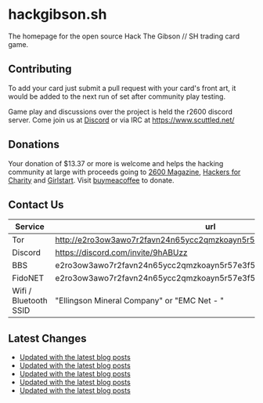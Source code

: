 # hackgibson.sh
The homepage for the open source Hack The Gibson // SH trading card game.


## Contributing

To add your card just submit a pull request with your card's front art, it would be added to the next run of set after community play testing.

Game play and discussions over the project is held the r2600 discord server. Come join us at [Discord](https://discord.com/invite/9hABUzz) or via IRC at https://www.scuttled.net/


## Donations

Your donation of $13.37 or more is welcome and helps the hacking community at large with proceeds going to [2600 Magazine](https://2600.com/), [Hackers for Charity](https://hackersforcharity.org) and [Girlstart](https://girlstart.org).  Visit [buymeacoffee](https://www.buymeacoffee.com/hackgibson.sh) to donate.


## Contact Us

Service | url
-|-
Tor | http://e2ro3ow3awo7r2favn24n65ycc2qmzkoayn5r57e3f56nvjwdcgg32ad.onion
Discord | https://discord.com/invite/9hABUzz
BBS | e2ro3ow3awo7r2favn24n65ycc2qmzkoayn5r57e3f56nvjwdcgg32ad.onion:23
FidoNET | e2ro3ow3awo7r2favn24n65ycc2qmzkoayn5r57e3f56nvjwdcgg32ad.onion:24554
Wifi / Bluetooth SSID | "Ellingson Mineral Company" or "EMC Net - <fidonet address>"

## Latest Changes
<!-- BLOG-POST-LIST:START -->
- [Updated with the latest blog posts](https://github.com/DFW2600/hackgibson.sh/commit/0f880ace24208bb223fea00e8c1a6a4b6fb1d3e4)
- [Updated with the latest blog posts](https://github.com/DFW2600/hackgibson.sh/commit/da292590df2f998668b255ba2e8bdcc0483ec8af)
- [Updated with the latest blog posts](https://github.com/DFW2600/hackgibson.sh/commit/35863bbbdefff705c9c838f0ea61f643dcad671d)
- [Updated with the latest blog posts](https://github.com/DFW2600/hackgibson.sh/commit/b837a3c335d4ba977a0383a40d5624b2140c7ade)
- [Updated with the latest blog posts](https://github.com/DFW2600/hackgibson.sh/commit/47065b38d09a4ea73b0d9d939e28fc864d9377d2)
<!-- BLOG-POST-LIST:END -->

